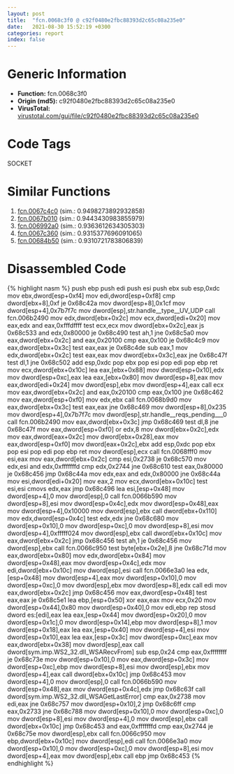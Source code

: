 ```yaml
---
layout: post
title:  "fcn.0068c3f0 @ c92f0480e2fbc88393d2c65c08a235e0"
date:   2021-08-30 15:52:19 +0300
categories: report
index: false
---
```


# Generic Information
- **Function:** fcn.0068c3f0
- **Origin (md5):** c92f0480e2fbc88393d2c65c08a235e0
- **VirusTotal:** [virustotal.com/gui/file/c92f0480e2fbc88393d2c65c08a235e0][virustotal_ref]

# Code Tags
<span class="tag" id="SOCKET">SOCKET</span>


# Similar Functions

1. [fcn.0067c4c0][similar_1_ref] (sim.: 0.9498273892932858)
2. [fcn.0067b010][similar_2_ref] (sim.: 0.9443430983855979)
3. [fcn.006992a0][similar_3_ref] (sim.: 0.9363612634305303)
4. [fcn.0067c360][similar_4_ref] (sim.: 0.9315377696091065)
5. [fcn.00684b50][similar_5_ref] (sim.: 0.9310721783806839)


# Disassembled Code

{% highlight nasm %}
push ebp
push edi
push esi
push ebx
sub esp,0xdc
mov ebx,dword[esp+0xf4]
mov edi,dword[esp+0xf8]
cmp dword[ebx+8],0xf
je 0x68c42a
mov dword[esp+8],0x1cf
mov dword[esp+4],0x7b7f7c
mov dword[esp],str.handle__type__UV_UDP
call fcn.006b2490
mov edx,dword[ebx+0x2c]
mov ecx,dword[edi+0x20]
mov eax,edx
and eax,0xfffdffff
test ecx,ecx
mov dword[ebx+0x2c],eax
js 0x68c533
and edx,0x80000
je 0x68c490
test ah,1
jne 0x68c5a0
mov eax,dword[ebx+0x2c]
and eax,0x20100
cmp eax,0x100
je 0x68c4c9
mov eax,dword[ebx+0x3c]
test eax,eax
je 0x68c4de
sub eax,1
mov edx,dword[ebx+0x2c]
test eax,eax
mov dword[ebx+0x3c],eax
jne 0x68c47f
test dl,1
jne 0x68c502
add esp,0xdc
pop ebx
pop esi
pop edi
pop ebp
ret
mov ecx,dword[ebx+0x10c]
lea eax,[ebx+0x88]
mov dword[esp+0x10],edx
mov dword[esp+0xc],eax
lea eax,[ebx+0x80]
mov dword[esp+8],eax
mov eax,dword[edi+0x24]
mov dword[esp],ebx
mov dword[esp+4],eax
call ecx
mov eax,dword[ebx+0x2c]
and eax,0x20100
cmp eax,0x100
jne 0x68c462
mov eax,dword[esp+0xf0]
mov edx,ebx
call fcn.0068b9d0
mov eax,dword[ebx+0x3c]
test eax,eax
jne 0x68c469
mov dword[esp+8],0x235
mov dword[esp+4],0x7b7f7c
mov dword[esp],str.handle__reqs_pending___0
call fcn.006b2490
mov eax,dword[ebx+0x3c]
jmp 0x68c469
test dl,8
jne 0x68c47f
mov eax,dword[esp+0xf0]
or edx,8
mov dword[ebx+0x2c],edx
mov eax,dword[eax+0x2c]
mov dword[ebx+0x28],eax
mov eax,dword[esp+0xf0]
mov dword[eax+0x2c],ebx
add esp,0xdc
pop ebx
pop esi
pop edi
pop ebp
ret
mov dword[esp],ecx
call fcn.0068fff0
mov esi,eax
mov eax,dword[ebx+0x2c]
cmp esi,0x2738
je 0x68c570
mov edx,esi
and edx,0xfffffffd
cmp edx,0x2744
jne 0x68c610
test eax,0x80000
je 0x68c456
jmp 0x68c44a
mov edx,eax
and edx,0x80000
jne 0x68c44a
mov esi,dword[edi+0x20]
mov eax,2
mov ecx,dword[ebx+0x10c]
test esi,esi
cmovs edx,eax
jmp 0x68c496
lea esi,[esp+0x48]
mov dword[esp+4],0
mov dword[esp],0
call fcn.0066b590
mov dword[esp+8],esi
mov dword[esp+0x4c],edx
mov dword[esp+0x48],eax
mov dword[esp+4],0x10000
mov dword[esp],ebx
call dword[ebx+0x110]
mov edx,dword[esp+0x4c]
test edx,edx
jne 0x68c680
mov dword[esp+0x10],0
mov dword[esp+0xc],0
mov dword[esp+8],esi
mov dword[esp+4],0xfffff024
mov dword[esp],ebx
call dword[ebx+0x10c]
mov eax,dword[ebx+0x2c]
jmp 0x68c456
test ah,1
je 0x68c456
mov dword[esp],ebx
call fcn.0066c950
test byte[ebx+0x2e],8
jne 0x68c71d
mov eax,dword[ebx+0x80]
mov edx,dword[ebx+0x84]
mov dword[esp+0x48],eax
mov dword[esp+0x4c],edx
mov edi,dword[ebx+0x10c]
mov dword[esp],esi
call fcn.0066e3a0
lea edx,[esp+0x48]
mov dword[esp+4],eax
mov dword[esp+0x10],0
mov dword[esp+0xc],0
mov dword[esp],ebx
mov dword[esp+8],edx
call edi
mov eax,dword[ebx+0x2c]
jmp 0x68c456
mov eax,dword[esp+0x48]
test eax,eax
je 0x68c5e1
lea ebp,[esp+0x50]
xor eax,eax
mov ecx,0x20
mov dword[esp+0x44],0x80
mov dword[esp+0x40],0
mov edi,ebp
rep stosd dword es:[edi],eax
lea eax,[esp+0x44]
mov dword[esp+0x20],0
mov dword[esp+0x1c],0
mov dword[esp+0x14],ebp
mov dword[esp+8],1
mov dword[esp+0x18],eax
lea eax,[esp+0x40]
mov dword[esp+4],esi
mov dword[esp+0x10],eax
lea eax,[esp+0x3c]
mov dword[esp+0xc],eax
mov eax,dword[ebx+0x38]
mov dword[esp],eax
call dword[sym.imp.WS2_32.dll_WSARecvFrom]
sub esp,0x24
cmp eax,0xffffffff
je 0x68c73e
mov dword[esp+0x10],0
mov eax,dword[esp+0x3c]
mov dword[esp+0xc],ebp
mov dword[esp+8],esi
mov dword[esp],ebx
mov dword[esp+4],eax
call dword[ebx+0x10c]
jmp 0x68c453
mov dword[esp+4],0
mov dword[esp],0
call fcn.0066b590
mov dword[esp+0x48],eax
mov dword[esp+0x4c],edx
jmp 0x68c63f
call dword[sym.imp.WS2_32.dll_WSAGetLastError]
cmp eax,0x2738
mov edi,eax
jne 0x68c757
mov dword[esp+0x10],2
jmp 0x68c6ff
cmp eax,0x2733
jne 0x68c788
mov dword[esp+0x10],0
mov dword[esp+0xc],0
mov dword[esp+8],esi
mov dword[esp+4],0
mov dword[esp],ebx
call dword[ebx+0x10c]
jmp 0x68c453
and eax,0xfffffffd
cmp eax,0x2744
je 0x68c75e
mov dword[esp],ebx
call fcn.0066c950
mov ebp,dword[ebx+0x10c]
mov dword[esp],edi
call fcn.0066e3a0
mov dword[esp+0x10],0
mov dword[esp+0xc],0
mov dword[esp+8],esi
mov dword[esp+4],eax
mov dword[esp],ebx
call ebp
jmp 0x68c453
{% endhighlight %}


[similar_1_ref]: /report/fcn.0067c4c0@c92f0480e2fbc88393d2c65c08a235e0
[similar_2_ref]: /report/fcn.0067b010@c92f0480e2fbc88393d2c65c08a235e0
[similar_3_ref]: /report/fcn.006992a0@c92f0480e2fbc88393d2c65c08a235e0
[similar_4_ref]: /report/fcn.0067c360@c92f0480e2fbc88393d2c65c08a235e0
[similar_5_ref]: /report/fcn.00684b50@c92f0480e2fbc88393d2c65c08a235e0
[virustotal_ref]: https://www.virustotal.com/gui/file/c92f0480e2fbc88393d2c65c08a235e0